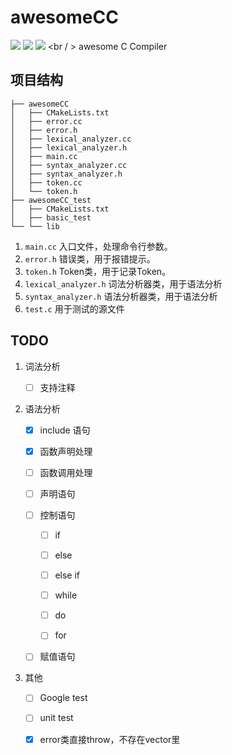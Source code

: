 # awesomeCC
![](https://img.shields.io/travis/cjhahaha/awesomeCC.svg)
![](https://img.shields.io/badge/language-c++-orange.svg)
![](https://img.shields.io/badge/license-MIT-000000.svg)
<br / >
awesome C Compiler


## 项目结构
```
├── awesomeCC
│   ├── CMakeLists.txt
│   ├── error.cc
│   ├── error.h
│   ├── lexical_analyzer.cc
│   ├── lexical_analyzer.h
│   ├── main.cc
│   ├── syntax_analyzer.cc
│   ├── syntax_analyzer.h
│   ├── token.cc
│   └── token.h
├── awesomeCC_test
│   ├── CMakeLists.txt
│   ├── basic_test
└── └── lib
```



1. `main.cc`
   入口文件，处理命令行参数。
2. `error.h`
   错误类，用于报错提示。
3. `token.h`
   Token类，用于记录Token。
4. `lexical_analyzer.h`
   词法分析器类，用于语法分析
5. `syntax_analyzer.h`
   语法分析器类，用于语法分析
6. `test.c`
    用于测试的源文件



## TODO

1. 词法分析

   - [ ] 支持注释

2. 语法分析

   - [x] include 语句

   - [x] 函数声明处理

   - [ ] 函数调用处理

   - [ ] 声明语句

   - [ ] 控制语句

      - [ ] if

      - [ ] else

      - [ ] else if

      - [ ] while

      - [ ] do

      - [ ] for

   - [ ] 赋值语句

3. 其他
   - [ ] Google test

   - [ ] unit test

   - [x] error类直接throw，不存在vector里
